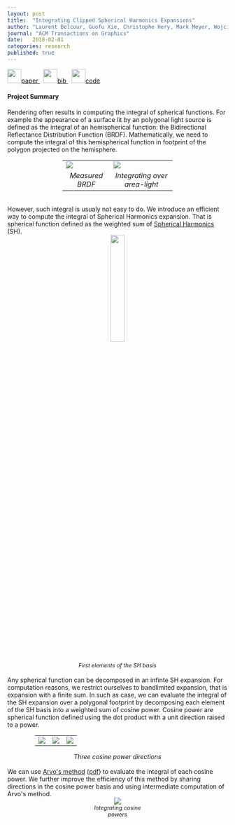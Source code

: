 ```yaml
---
layout: post
title:  "Integrating Clipped Spherical Harmonics Expansions"
author: "Laurent Belcour, Guofu Xie, Christophe Hery, Mark Meyer, Wojciech Jarosz, and Derek Nowrouzezahrai"
journal: "ACM Transactions on Graphics"
date:   2018-02-01
categories: research
published: true
---
```


<span>
   <a href="https://hal.inria.fr/hal-01695284/document">
      <img src="{{ site.url | append: site.baseurl }}/data/images/icon_pdf.png" height="32px">paper
   </a> &nbsp;
   <a href="https://hal.inria.fr/hal-01695284/bibtex">
      <img src="{{ site.url | append: site.baseurl }}/data/images/icon_latex.png" height="32px">bib
   </a> &nbsp;
   <a href="https://github.com/belcour/IntegralSH/">
      <img src="{{ site.url | append: site.baseurl }}/data/images/icon_zip.png" height="32px">code
   </a>
</span><br />

<h4>Project Summary</h4>

Rendering often results in computing the integral of spherical functions. For example the appearance of a surface lit by an polygonal light source is defined as the integral of an hemispherical function: the Bidirectional Reflectance Distribution Function (BRDF). Mathematically, we need to compute the integral of this hemispherical function in footprint of the polygon projected on the hemisphere.
<center><div style="font-size: 90%;">
    <table style="width:50%;">
        <tr>
            <td><img src="{{ site.url | append: site.baseurl }}/data/images/shint/brdf.gif" /></td>
            <td><img src="{{ site.url | append: site.baseurl }}/data/images/shint/brdf_int.gif" /></td>
        </tr>
        <tr style="text-align: center;">
            <td><em>Measured BRDF</em></td>
            <td><em>Integrating over area-light</em></td>
        </tr>        
    </table>
</div></center><br />
However, such integral is usualy not easy to do. We introduce an efficient way to compute the integral of Spherical Harmonics expansion. That is spherical function defined as the weighted sum of <a href="https://en.wikipedia.org/wiki/Spherical_harmonics">Spherical Harmonics</a> (SH).
<center><div style="font-size: 90%;">
    <img style="width:25%;" src="{{ site.url | append: site.baseurl }}/data/images/shint/sh.gif" />
    <br />
    <em>First elements of the SH basis</em>
</div></center><br />
Any spherical function can be decomposed in an infinte SH expansion. For computation reasons, we restrict ourselves to bandlimited expansion, that is expansion with a finite sum. In such as case, we can evaluate the integral of the SH expansion over a polygonal footprint by decomposing each element of the SH basis into a weighted sum of cosine power. Cosine power are spherical function defined using the dot product with a unit direction raised to a power.
<center>
    <table style="width:75%;">
        <tr>
            <td><img  src="{{ site.url | append: site.baseurl }}/data/images/shint/cos1.gif" /></td>
            <td><img  src="{{ site.url | append: site.baseurl }}/data/images/shint/cos2.gif" /></td>
            <td><img  src="{{ site.url | append: site.baseurl }}/data/images/shint/cos3.gif" /></td>
        </tr>
    </table>
    <em>Three cosine power directions</em>
</center><br />
We can use <a href="https://dl.acm.org/citation.cfm?id=218467">Arvo's method</a> (<a href="http://www.cs.virginia.edu/~jdl/bib/appearance/analytic%20models/arvo95.pdf">pdf</a>) to evaluate the integral of each cosine power. We further improve the efficiency of this method by sharing directions in the cosine power basis and using intermediate computation of Arvo's method.
<center><div style="width:25%; font-size: 90%;">
    <img  src="{{ site.url | append: site.baseurl }}/data/images/shint/cos_int.gif" />
    <br />
    <em>Integrating cosine powers</em>
</div></center>
